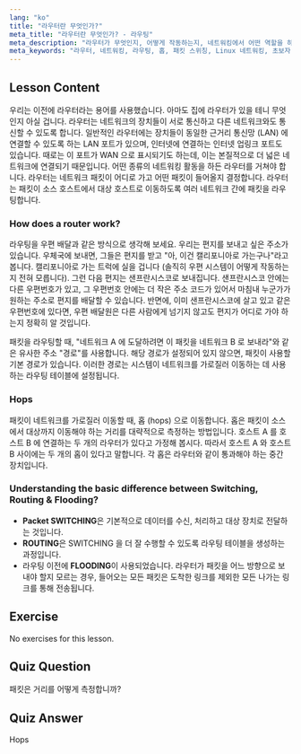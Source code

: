 ```yaml
---
lang: "ko"
title: "라우터란 무엇인가?"
meta_title: "라우터란 무엇인가? - 라우팅"
meta_description: "라우터가 무엇인지, 어떻게 작동하는지, 네트워킹에서 어떤 역할을 하는지 알아보세요. 초보자를 위한 라우팅, 홉, 패킷 전달을 이해합니다."
meta_keywords: "라우터, 네트워킹, 라우팅, 홉, 패킷 스위칭, Linux 네트워킹, 초보자 튜토리얼, 네트워크 가이드"
---
```


## Lesson Content

우리는 이전에 라우터라는 용어를 사용했습니다. 아마도 집에 라우터가 있을 테니 무엇인지 아실 겁니다. 라우터는 네트워크의 장치들이 서로 통신하고 다른 네트워크와도 통신할 수 있도록 합니다. 일반적인 라우터에는 장치들이 동일한 근거리 통신망 (LAN) 에 연결할 수 있도록 하는 LAN 포트가 있으며, 인터넷에 연결하는 인터넷 업링크 포트도 있습니다. 때로는 이 포트가 WAN 으로 표시되기도 하는데, 이는 본질적으로 더 넓은 네트워크에 연결되기 때문입니다. 어떤 종류의 네트워킹 활동을 하든 라우터를 거쳐야 합니다. 라우터는 네트워크 패킷이 어디로 가고 어떤 패킷이 들어올지 결정합니다. 라우터는 패킷이 소스 호스트에서 대상 호스트로 이동하도록 여러 네트워크 간에 패킷을 라우팅합니다.

### How does a router work?

라우팅을 우편 배달과 같은 방식으로 생각해 보세요. 우리는 편지를 보내고 싶은 주소가 있습니다. 우체국에 보내면, 그들은 편지를 받고 "아, 이건 캘리포니아로 가는구나"라고 봅니다. 캘리포니아로 가는 트럭에 실을 겁니다 (솔직히 우편 시스템이 어떻게 작동하는지 전혀 모릅니다). 그런 다음 편지는 샌프란시스코로 보내집니다. 샌프란시스코 안에는 다른 우편번호가 있고, 그 우편번호 안에는 더 작은 주소 코드가 있어서 마침내 누군가가 원하는 주소로 편지를 배달할 수 있습니다. 반면에, 이미 샌프란시스코에 살고 있고 같은 우편번호에 있다면, 우편 배달원은 다른 사람에게 넘기지 않고도 편지가 어디로 가야 하는지 정확히 알 것입니다.

패킷을 라우팅할 때, "네트워크 A 에 도달하려면 이 패킷을 네트워크 B 로 보내라"와 같은 유사한 주소 "경로"를 사용합니다. 해당 경로가 설정되어 있지 않으면, 패킷이 사용할 기본 경로가 있습니다. 이러한 경로는 시스템이 네트워크를 가로질러 이동하는 데 사용하는 라우팅 테이블에 설정됩니다.

### Hops

패킷이 네트워크를 가로질러 이동할 때, 홉 (hops) 으로 이동합니다. 홉은 패킷이 소스에서 대상까지 이동해야 하는 거리를 대략적으로 측정하는 방법입니다. 호스트 A 를 호스트 B 에 연결하는 두 개의 라우터가 있다고 가정해 봅시다. 따라서 호스트 A 와 호스트 B 사이에는 두 개의 홉이 있다고 말합니다. 각 홉은 라우터와 같이 통과해야 하는 중간 장치입니다.

### Understanding the basic difference between Switching, Routing & Flooding?

- **Packet SWITCHING**은 기본적으로 데이터를 수신, 처리하고 대상 장치로 전달하는 것입니다.
- **ROUTING**은 SWITCHING 을 더 잘 수행할 수 있도록 라우팅 테이블을 생성하는 과정입니다.
- 라우팅 이전에 **FLOODING**이 사용되었습니다. 라우터가 패킷을 어느 방향으로 보내야 할지 모르는 경우, 들어오는 모든 패킷은 도착한 링크를 제외한 모든 나가는 링크를 통해 전송됩니다.

## Exercise

No exercises for this lesson.

## Quiz Question

패킷은 거리를 어떻게 측정합니까?

## Quiz Answer

Hops
